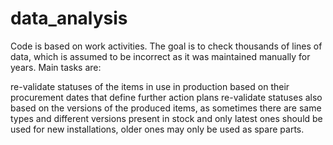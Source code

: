 # data_analysis
Code is based on work activities. The goal is to check thousands of lines of data, which is assumed to be incorrect as it was maintained manually for years. Main tasks are:

re-validate statuses of the items in use in production based on their procurement dates that define further action plans re-validate statuses also based on the versions of the produced items, as sometimes there are same types and different versions present in stock and only latest ones should be used for new installations, older ones may only be used as spare parts.

